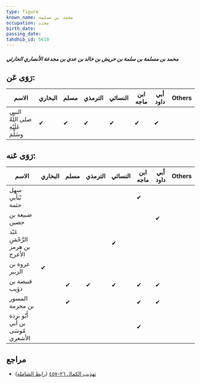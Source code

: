 ```yaml
---
type: figure
known_name: محمد بن مسلمة
occupation: محدث
birth_date:
passing_date:
tahdhib_id: 5610
---
```

##### محمد بن مسلمة بن سلمة بن حريش بن خالد بن عدي بن مجدعة الأنصاري الحارثي

## رَوَى عَن:
| الاسم                               | البخاري | مسلم | الترمذي | النسائي | ابن ماجه | أبي داود | Others |
| ----------------------------------- | ------- | ---- | ------- | ------- | -------- | -------- | ------ |
| النبي صلى اللَّهُ عَلَيْهِ وسَلَّمَ | ✔       | ✔    | ✔       | ✔       | ✔        | ✔        |        |
## رَوَى عَنه:
| الاسم                             | البخاري | مسلم | الترمذي | النسائي | ابن ماجه | أبي داود | Others |
| --------------------------------- | ------- | ---- | ------- | ------- | -------- | -------- | ------ |
| سهل بْنأبي حثمة                   |         |      |         |         | ✔        |          |        |
| ضبيعة بن حصين                     |         |      |         |         |          | ✔        |        |
| عَبْد الرَّحْمَنِ بن هرمز الأعرج  |         |      |         | ✔       |          |          |        |
| عروة بن الزبير                    | ✔       |      |         |         |          |          |        |
| قبيصة بن ذؤيب                     |         | ✔    | ✔       | ✔       | ✔        | ✔        |        |
| المسور بن مخرمة                   |         | ✔    |         |         | ✔        | ✔        |        |
| أَبُو بردة بن أَبي مُوسَى الأشعري |         |      |         |         | ✔        |          |        |
## مراجع
- [تهذيب الكمال ٢٦-٤٥٧](obsidian://open?vault=Tahdhib-al-Kamal&file=Figures/٥٦١٠-محمد%20بن%20مسلمة%20بن%20سلمة%20بن%20حريش%20بن%20خالد%20بن%20عدي%20بن%20مجدعة%20الأنصاري%20الحارثي) ([رابط الشاملة](https://shamela.ws/book/3722/14205))